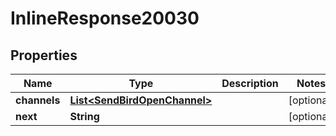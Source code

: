 

# InlineResponse20030


## Properties

Name | Type | Description | Notes
------------ | ------------- | ------------- | -------------
**channels** | [**List&lt;SendBirdOpenChannel&gt;**](SendBirdOpenChannel.md) |  |  [optional]
**next** | **String** |  |  [optional]



